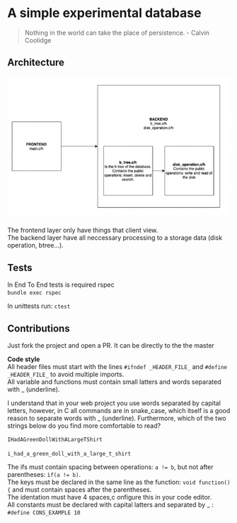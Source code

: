 # A simple experimental database

> Nothing in the world can take the place of persistence. - Calvin Coolidge

## Architecture
   ![github](./assets/architecture.png) <br><br>
   The frontend layer only have things that client view. <br>
   The backend layer have all neccessary processing to a storage data (disk operation, btree...).  <br>

## Tests
   In End To End tests is required rspec<br>
   `bundle exec rspec`<br>

   In unittests run: `ctest` <br>

## Contributions
   Just fork the project and open a PR. It can be directly to the the master

   **Code style** <br>
   All header files must start with the lines `#ifndef _HEADER_FILE_` and `#define _HEADER_FILE_` to avoid multiple imports.<br>
   All variable and functions must contain small latters and words separated with _ (underline).<br>

   I understand that in your web project you use words separated by capital letters, however, in C all commands are in snake_case, which itself is a good reason to separate words with _ (underline). Furthermore, which of the two strings below do you find more comfortable to read?
   ```
   IHadAGreenDollWithALargeTShirt
   
   i_had_a_green_doll_with_a_large_t_shirt  

   ```

   The ifs must contain spacing between operations: `a != b`, but not after parentheses: `ìf(a != b)`.<br>
   The keys must be declared in the same line as the function: `void function() {` and must contain spaces after the parentheses.<br>
   The identation must have 4 spaces,c onfigure this in your code editor. <br>
   All constants must be declared with capital latters and separated by _ : `#define CONS_EXAMPLE 10`
